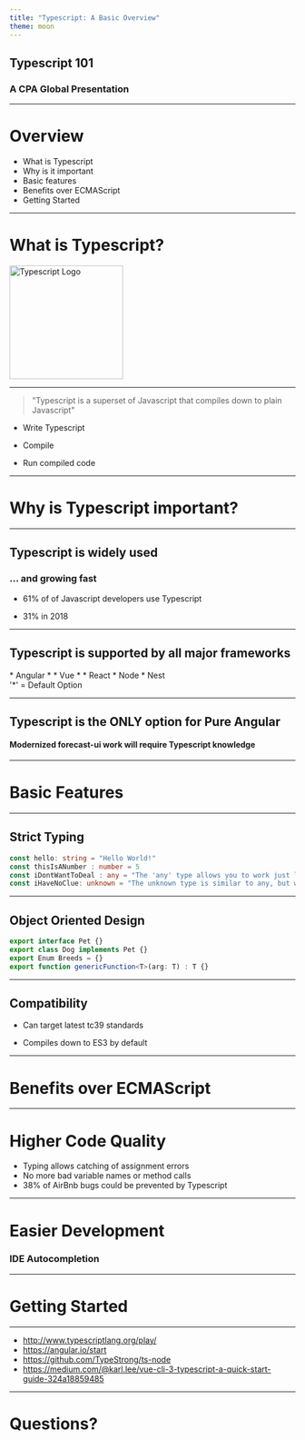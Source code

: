 ```yaml
---
title: "Typescript: A Basic Overview"
theme: moon
---
```


## Typescript 101
### A CPA Global Presentation

---
# Overview 
* What is Typescript
* Why is it important
* Basic features
* Benefits over ECMAScript
* Getting Started


---

# What is Typescript?
<img src="https://raw.githubusercontent.com/remojansen/logo.ts/master/ts.png" alt="Typescript Logo" style="width:200px">

----

> "Typescript is a superset of Javascript that compiles down to plain Javascript"

* Write Typescript
<!-- .element: class="fragment" data-fragment-index="1" -->
* Compile
<!-- .element: class="fragment" data-fragment-index="2" -->
* Run compiled code
<!-- .element: class="fragment" data-fragment-index="3" -->

---

# Why is Typescript important?

----

## Typescript is widely used 
### ... and growing fast
<!-- .element: class="fragment" data-fragment-index="1" -->
* 61% of of Javascript developers use Typescript
<!-- .element: class="fragment" data-fragment-index="2" -->  
* 31% in 2018
<!-- .element: class="fragment" data-fragment-index="2" -->

----

## Typescript is supported by all major frameworks
<div style="text-align: left">
  * Angular *
  * Vue *
  * React
  * Node
  * Nest
</div>
'*' = Default Option

----

## Typescript is the ONLY option for Pure Angular
#### Modernized forecast-ui work will require Typescript knowledge

---

# Basic Features

----

## Strict Typing

```typescript
const hello: string = "Hello World!" 
const thisIsANumber : number = 5
const iDontWantToDeal : any = "The 'any' type allows you to work just like ECMAScript"
const iHaveNoClue: unknown = "The unknown type is similar to any, but with type checking when"
```

----

## Object Oriented Design
```typescript
export interface Pet {}
export class Dog implements Pet {}
export Enum Breeds = {}
export function genericFunction<T>(arg: T) : T {}
```

----

## Compatibility
* Can target latest tc39 standards
<!-- .element: class="fragment" data-fragment-index="1" -->
* Compiles down to ES3 by default
<!-- .element: class="fragment" data-fragment-index="2" -->
---
# Benefits over ECMAScript

----

# Higher Code Quality
* Typing allows catching of assignment errors
* No more bad variable names or method calls
* 38% of AirBnb bugs could be prevented by Typescript
<!-- .element: class="fragment" data-fragment-index="1" -->
----

# Easier Development
### IDE Autocompletion

---

# Getting Started

--- -
* http://www.typescriptlang.org/play/
* https://angular.io/start
* https://github.com/TypeStrong/ts-node
* https://medium.com/@karl.lee/vue-cli-3-typescript-a-quick-start-guide-324a18859485

---

# Questions?